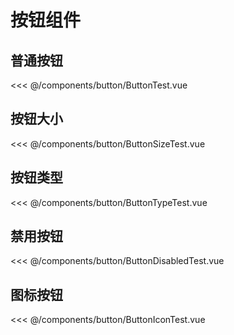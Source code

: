# 按钮组件

## 普通按钮
<Xi name="ButtonTest">
<<< @/components/button/ButtonTest.vue
</Xi>

## 按钮大小
<Xi name="ButtonSizeTest">
<<< @/components/button/ButtonSizeTest.vue
</Xi>

## 按钮类型
<Xi name="ButtonTypeTest">
<<< @/components/button/ButtonTypeTest.vue
</Xi>

## 禁用按钮
<Xi name="ButtonDisabledTest">
<<< @/components/button/ButtonDisabledTest.vue
</Xi>

## 图标按钮
<Xi name="ButtonIconTest">
<<< @/components/button/ButtonIconTest.vue
</Xi>


